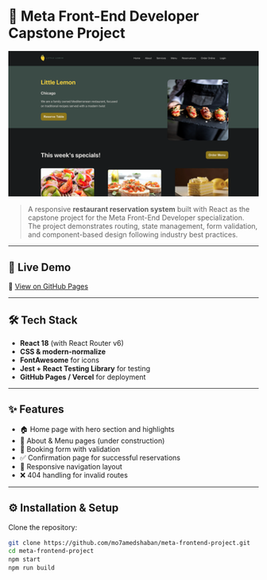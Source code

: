 # 🍋 Meta Front-End Developer Capstone Project

![Project Screenshot](./public/preview.png)

> A responsive **restaurant reservation system** built with React as the capstone project for the Meta Front-End Developer specialization.  
> The project demonstrates routing, state management, form validation, and component-based design following industry best practices.

---

## 🚀 Live Demo
🔗 [View on GitHub Pages](https://mo7amedshaban.github.io/meta-frontend-project/)  


---

## 🛠️ Tech Stack
- **React 18** (with React Router v6)
- **CSS & modern-normalize**
- **FontAwesome** for icons
- **Jest + React Testing Library** for testing
- **GitHub Pages / Vercel** for deployment

---

## ✨ Features
- 🏠 Home page with hero section and highlights  
- 📖 About & Menu pages (under construction)  
- 📅 Booking form with validation  
- ✅ Confirmation page for successful reservations  
- 🔗 Responsive navigation layout  
- ❌ 404 handling for invalid routes  

---

## ⚙️ Installation & Setup

Clone the repository:
```bash
git clone https://github.com/mo7amedshaban/meta-frontend-project.git
cd meta-frontend-project
npm start
npm run build

